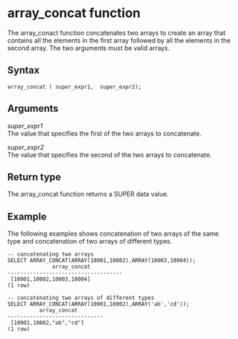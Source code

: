# array\_concat function<a name="r_array_concat"></a>

The array\_conact function concatenates two arrays to create an array that contains all the elements in the first array followed by all the elements in the second array\. The two arguments must be valid arrays\.

## Syntax<a name="r_array_concat-synopsis"></a>

```
array_concat ( super_expr1,  super_expr2);
```

## Arguments<a name="r_array_concat-argument-arguments"></a>

 *super\_expr1*  
The value that specifies the first of the two arrays to concatenate\.

 *super\_expr2*  
The value that specifies the second of the two arrays to concatenate\.

## Return type<a name="r_array_concat-return-type"></a>

The array\_concat function returns a SUPER data value\.

## Example<a name="r_array_concat-example"></a>

The following examples shows concatenation of two arrays of the same type and concatenation of two arrays of different types\.

```
-- concatenating two arrays 
SELECT ARRAY_CONCAT(ARRAY(10001,10002),ARRAY(10003,10004));
              array_concat
------------------------------------
 [10001,10002,10003,10004]
(1 row)

-- concatenating two arrays of different types 
SELECT ARRAY_CONCAT(ARRAY(10001,10002),ARRAY('ab','cd'));
          array_concat
------------------------------
 [10001,10002,"ab","cd"]
(1 row)
```